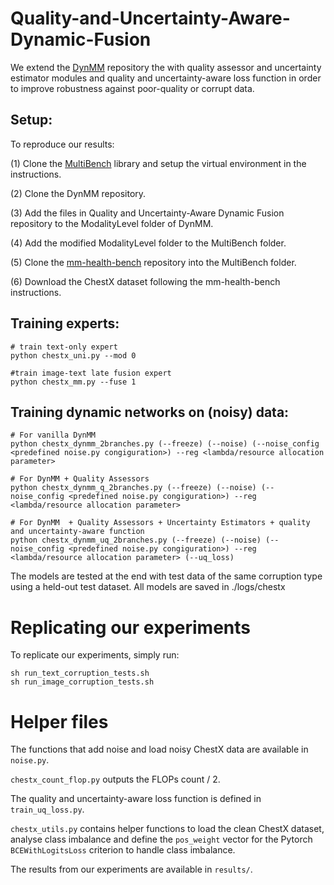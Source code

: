 # Quality-and-Uncertainty-Aware-Dynamic-Fusion
We extend the [DynMM](https://github.com/zihuixue/DynMM) repository the with quality assessor and uncertainty estimator modules and quality and uncertainty-aware loss function in order to improve robustness against poor-quality or corrupt data.

## Setup:
To reproduce our results:

(1) Clone the [MultiBench](https://github.com/pliang279/MultiBench) library and setup the virtual environment in the instructions.

(2) Clone the DynMM repository.

(3) Add the files in Quality and Uncertainty-Aware Dynamic Fusion repository to the ModalityLevel folder of DynMM.

(4) Add the modified ModalityLevel folder to the MultiBench folder.

(5) Clone the [mm-health-bench](https://github.com/konst-int-i/mm-health-bench) repository into the MultiBench folder.

(6) Download the ChestX dataset following the mm-health-bench instructions.

## Training experts:
```
# train text-only expert
python chestx_uni.py --mod 0

#train image-text late fusion expert
python chestx_mm.py --fuse 1

```

## Training dynamic networks on (noisy) data:
```
# For vanilla DynMM
python chestx_dynmm_2branches.py (--freeze) (--noise) (--noise_config <predefined noise.py congiguration>) --reg <lambda/resource allocation parameter>

# For DynMM + Quality Assessors
python chestx_dynmm_q_2branches.py (--freeze) (--noise) (--noise_config <predefined noise.py congiguration>) --reg <lambda/resource allocation parameter>

# For DynMM  + Quality Assessors + Uncertainty Estimators + quality and uncertainty-aware function
python chestx_dynmm_uq_2branches.py (--freeze) (--noise) (--noise_config <predefined noise.py congiguration>) --reg <lambda/resource allocation parameter> (--uq_loss)
```

The models are tested at the end with test data of the same corruption type using a held-out test dataset.
All models are saved in ./logs/chestx

# Replicating our experiments
To replicate our experiments, simply run:
```
sh run_text_corruption_tests.sh
sh run_image_corruption_tests.sh
```
# Helper files

The functions that add noise and load noisy ChestX data are available in ```noise.py```.

```chestx_count_flop.py``` outputs the FLOPs count / 2.

The quality and uncertainty-aware loss function is defined in ```train_uq_loss.py```.

```chestx_utils.py``` contains helper functions to load the clean ChestX dataset, analyse class imbalance and define the ```pos_weight``` vector for the Pytorch ```BCEWithLogitsLoss``` criterion to handle class imbalance.

The results from our experiments are available in ```results/```.

